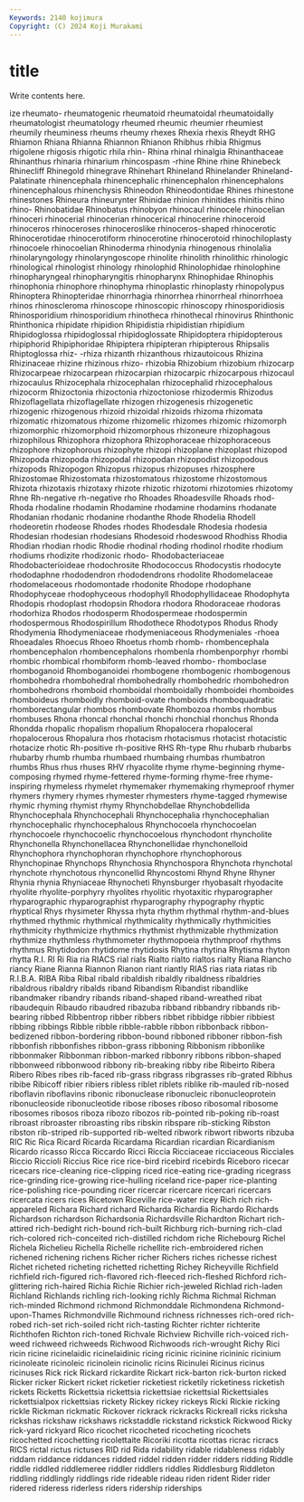```yaml
---
Keywords: 2140 kojimura
Copyright: (C) 2024 Koji Murakami
---
```


# title

Write contents here.



ize rheumato-
rheumatogenic rheumatoid rheumatoidal rheumatoidally rheumatologist rheumatology rheumed rheumic rheumier rheumiest
rheumily rheuminess rheums rheumy rhexes Rhexia rhexis Rheydt RHG Rhiamon
Rhiana Rhianna Rhiannon Rhianon Rhibhus rhibia Rhigmus rhigolene rhigosis rhigotic
rhila rhin- Rhina rhinal rhinalgia Rhinanthaceae Rhinanthus rhinaria rhinarium rhincospasm
-rhine Rhine rhine Rhinebeck Rhinecliff Rhinegold rhinegrave Rhinehart Rhineland Rhinelander
Rhineland-Palatinate rhinencephala rhinencephalic rhinencephalon rhinencephalons rhinencephalous rhinenchysis Rhineodon Rhineodontidae Rhines
rhinestone rhinestones Rhineura rhineurynter Rhinidae rhinion rhinitides rhinitis rhino rhino-
Rhinobatidae Rhinobatus rhinobyon rhinocaul rhinocele rhinocelian rhinoceri rhinocerial rhinocerian rhinocerical
rhinocerine rhinoceroid rhinoceros rhinoceroses rhinoceroslike rhinoceros-shaped rhinocerotic Rhinocerotidae rhinocerotiform rhinocerotine
rhinocerotoid rhinochiloplasty rhinocoele rhinocoelian Rhinoderma rhinodynia rhinogenous rhinolalia rhinolaryngology rhinolaryngoscope
rhinolite rhinolith rhinolithic rhinologic rhinological rhinologist rhinology rhinolophid Rhinolophidae rhinolophine
rhinopharyngeal rhinopharyngitis rhinopharynx Rhinophidae Rhinophis rhinophonia rhinophore rhinophyma rhinoplastic rhinoplasty
rhinopolypus Rhinoptera Rhinopteridae rhinorrhagia rhinorrhea rhinorrheal rhinorrhoea rhinos rhinoscleroma rhinoscope
rhinoscopic rhinoscopy rhinosporidiosis Rhinosporidium rhinosporidium rhinotheca rhinothecal rhinovirus Rhinthonic Rhinthonica
rhipidate rhipidion Rhipidistia rhipidistian rhipidium Rhipidoglossa rhipidoglossal rhipidoglossate Rhipidoptera rhipidopterous
rhipiphorid Rhipiphoridae Rhipiptera rhipipteran rhipipterous Rhipsalis Rhiptoglossa rhiz- -rhiza rhizanth
rhizanthous rhizautoicous Rhizina Rhizinaceae rhizine rhizinous rhizo- rhizobia Rhizobium rhizobium
rhizocarp Rhizocarpeae rhizocarpean rhizocarpian rhizocarpic rhizocarpous rhizocaul rhizocaulus Rhizocephala rhizocephalan
rhizocephalid rhizocephalous rhizocorm Rhizoctonia rhizoctonia rhizoctoniose rhizodermis Rhizodus Rhizoflagellata rhizoflagellate
rhizogen rhizogenesis rhizogenetic rhizogenic rhizogenous rhizoid rhizoidal rhizoids rhizoma rhizomata
rhizomatic rhizomatous rhizome rhizomelic rhizomes rhizomic rhizomorph rhizomorphic rhizomorphoid rhizomorphous
rhizoneure rhizophagous rhizophilous Rhizophora rhizophora Rhizophoraceae rhizophoraceous rhizophore rhizophorous rhizophyte
rhizopi rhizoplane rhizoplast rhizopod Rhizopoda rhizopoda rhizopodal rhizopodan rhizopodist rhizopodous
rhizopods Rhizopogon Rhizopus rhizopus rhizopuses rhizosphere Rhizostomae Rhizostomata rhizostomatous rhizostome
rhizostomous Rhizota rhizotaxis rhizotaxy rhizote rhizotic rhizotomi rhizotomies rhizotomy Rhne
Rh-negative rh-negative rho Rhoades Rhoadesville Rhoads rhod- Rhoda rhodaline rhodamin
Rhodamine rhodamine rhodamins rhodanate Rhodanian rhodanic rhodanine rhodanthe Rhode Rhodelia
Rhodell rhodeoretin rhodeose Rhodes rhodes Rhodesdale Rhodesia rhodesia Rhodesian rhodesian
rhodesians Rhodesoid rhodeswood Rhodhiss Rhodia Rhodian rhodian rhodic Rhodie rhodinal
rhoding rhodinol rhodite rhodium rhodiums rhodizite rhodizonic rhodo- Rhodobacteriaceae Rhodobacterioideae
rhodochrosite Rhodococcus Rhodocystis rhodocyte rhododaphne rhododendron rhododendrons rhodolite Rhodomelaceae rhodomelaceous
rhodomontade rhodonite Rhodope rhodophane Rhodophyceae rhodophyceous rhodophyll Rhodophyllidaceae Rhodophyta Rhodopis
rhodoplast rhodopsin Rhodora rhodora Rhodoraceae rhodoras rhodorhiza Rhodos rhodosperm Rhodospermeae
rhodospermin rhodospermous Rhodospirillum Rhodothece Rhodotypos Rhodus Rhody Rhodymenia Rhodymeniaceae rhodymeniaceous
Rhodymeniales -rhoea Rhoeadales Rhoecus Rhoeo Rhoetus rhomb rhomb- rhombencephala rhombencephalon
rhombencephalons rhombenla rhombenporphyr rhombi rhombic rhombical rhombiform rhomb-leaved rhombo- rhomboclase
rhomboganoid Rhomboganoidei rhombogene rhombogenic rhombogenous rhombohedra rhombohedral rhombohedrally rhombohedric rhombohedron
rhombohedrons rhomboid rhomboidal rhomboidally rhomboidei rhomboides rhomboideus rhomboidly rhomboid-ovate rhomboids
rhomboquadratic rhomborectangular rhombos rhombovate Rhombozoa rhombs rhombus rhombuses Rhona rhoncal
rhonchal rhonchi rhonchial rhonchus Rhonda Rhondda rhopalic rhopalism rhopalium Rhopalocera
rhopaloceral rhopalocerous Rhopalura rhos rhotacism rhotacismus rhotacist rhotacistic rhotacize rhotic
Rh-positive rh-positive RHS Rh-type Rhu rhubarb rhubarbs rhubarby rhumb rhumba
rhumbaed rhumbaing rhumbas rhumbatron rhumbs Rhus rhus rhuses RHV rhyacolite
rhyme rhyme-beginning rhyme-composing rhymed rhyme-fettered rhyme-forming rhyme-free rhyme-inspiring rhymeless rhymelet
rhymemaker rhymemaking rhymeproof rhymer rhymers rhymery rhymes rhymester rhymesters rhyme-tagged
rhymewise rhymic rhyming rhymist rhymy Rhynchobdellae Rhynchobdellida Rhynchocephala Rhynchocephali Rhynchocephalia
rhynchocephalian rhynchocephalic rhynchocephalous Rhynchocoela rhynchocoelan rhynchocoele rhynchocoelic rhynchocoelous rhynchodont rhyncholite
Rhynchonella Rhynchonellacea Rhynchonellidae rhynchonelloid Rhynchophora rhynchophoran rhynchophore rhynchophorous Rhynchopinae Rhynchops
Rhynchosia Rhynchospora Rhynchota rhynchotal rhynchote rhynchotous rhynconellid Rhyncostomi Rhynd Rhyne
Rhyner Rhynia rhynia Rhyniaceae Rhynocheti Rhynsburger rhyobasalt rhyodacite rhyolite rhyolite-porphyry
rhyolites rhyolitic rhyotaxitic rhyparographer rhyparographic rhyparographist rhyparography rhypography rhyptic rhyptical
Rhys rhysimeter Rhyssa rhyta rhythm rhythmal rhythm-and-blues rhythmed rhythmic rhythmical
rhythmicality rhythmically rhythmicities rhythmicity rhythmicize rhythmics rhythmist rhythmizable rhythmization rhythmize
rhythmless rhythmometer rhythmopoeia rhythmproof rhythms rhythmus Rhytidodon rhytidome rhytidosis Rhytina
rhytina Rhytisma rhyton rhytta R.I. RI Ri Ria ria RIACS
rial rials Rialto rialto rialtos rialty Riana Riancho riancy Riane
Rianna Riannon Rianon riant riantly RIAS rias riata riatas rib
R.I.B.A. RIBA Riba Ribal ribald ribaldish ribaldly ribaldness ribaldries ribaldrous
ribaldry ribalds riband Ribandism Ribandist ribandlike ribandmaker ribandry ribands riband-shaped
riband-wreathed ribat ribaudequin Ribaudo ribaudred ribazuba ribband ribbandry ribbands rib-bearing
ribbed Ribbentrop ribber ribbers ribbet ribbidge ribbier ribbiest ribbing ribbings
Ribble ribble ribble-rabble ribbon ribbonback ribbon-bedizened ribbon-bordering ribbon-bound ribboned ribboner
ribbon-fish ribbonfish ribbonfishes ribbon-grass ribboning Ribbonism ribbonlike ribbonmaker Ribbonman ribbon-marked
ribbonry ribbons ribbon-shaped ribbonweed ribbonwood ribbony rib-breaking ribby ribe Ribeirto
Ribera Ribero Ribes ribes rib-faced rib-grass ribgrass ribgrasses rib-grated Ribhus
ribibe Ribicoff ribier ribiers ribless riblet riblets riblike rib-mauled rib-nosed
riboflavin riboflavins ribonic ribonuclease ribonucleic ribonucleoprotein ribonucleoside ribonucleotide ribose riboses
riboso ribosomal ribosome ribosomes ribosos riboza ribozo ribozos rib-pointed rib-poking
rib-roast ribroast ribroaster ribroasting ribs ribskin ribspare rib-sticking Ribston ribston
rib-striped rib-supported rib-welted ribwork ribwort ribworts ribzuba RIC Ric Rica
Ricard Ricarda Ricardama Ricardian ricardian Ricardianism Ricardo ricasso Ricca Riccardo
Ricci Riccia Ricciaceae ricciaceous Ricciales Riccio Riccioli Riccius Rice rice
rice-bird ricebird ricebirds Riceboro ricecar ricecars rice-cleaning rice-clipping riced rice-eating
rice-grading ricegrass rice-grinding rice-growing rice-hulling riceland rice-paper rice-planting rice-polishing rice-pounding
ricer ricercar ricercare ricercari ricercars ricercata ricers rices Ricetown Riceville
rice-water ricey Rich rich rich-appareled Richara Richard richard Richarda Richardia
Richardo Richards Richardson richardson Richardsonia Richardsville Richardton Richart rich-attired rich-bedight
rich-bound rich-built Richburg rich-burning rich-clad rich-colored rich-conceited rich-distilled richdom riche
Richebourg Richel Richela Richelieu Richella Richelle richellite rich-embroidered richen richened
richening richens Richer richer Richers riches richesse richest Richet richeted
richeting richetted richetting Richey Richeyville Richfield richfield rich-figured rich-flavored rich-fleeced
rich-fleshed Richford rich-glittering rich-haired Richia Richie Richier rich-jeweled Richlad rich-laden
Richland Richlands richling rich-looking richly Richma Richmal Richman rich-minded Richmond
richmond Richmonddale Richmondena Richmond-upon-Thames Richmondville Richmound richness richnesses rich-ored rich-robed
rich-set rich-soiled richt rich-tasting Richter richter richterite Richthofen Richton rich-toned
Richvale Richview Richville rich-voiced rich-weed richweed richweeds Richwood Richwoods rich-wrought
Richy Rici ricin ricine ricinelaidic ricinelaidinic ricing ricinic ricinine ricininic
ricinium ricinoleate ricinoleic ricinolein ricinolic ricins Ricinulei Ricinus ricinus ricinuses
Rick rick Rickard rickardite Rickart rick-barton rick-burton ricked Ricker ricker
Rickert ricket ricketier ricketiest ricketily ricketiness ricketish rickets Ricketts Rickettsia
rickettsia rickettsiae rickettsial Rickettsiales rickettsialpox rickettsias rickety Rickey rickey rickeys
Ricki Rickie ricking rickle Rickman rickmatic Rickover rickrack rickracks Rickreall
ricks ricksha rickshas rickshaw rickshaws rickstaddle rickstand rickstick Rickwood Ricky
rick-yard rickyard Rico ricochet ricocheted ricocheting ricochets ricochetted ricochetting ricolettaite
Ricoriki ricotta ricottas ricrac ricracs RICS rictal rictus rictuses RID
rid Rida ridability ridable ridableness ridably riddam riddance riddances ridded
riddel ridden ridder ridders ridding Riddle riddle riddled riddlemeree riddler
riddlers riddles Riddlesburg Riddleton riddling riddlingly riddlings ride rideable rideau
riden rident Rider rider ridered rideress riderless riders ridership riderships
